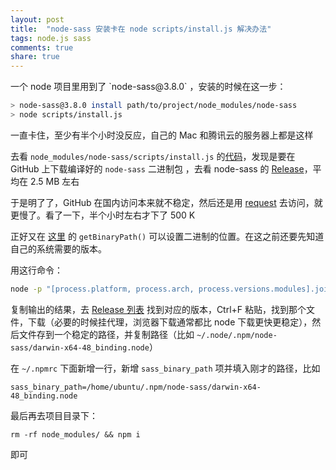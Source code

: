 ```yaml
---
layout: post
title:  "node-sass 安装卡在 node scripts/install.js 解决办法"
tags: node.js sass
comments: true
share: true
---
```


<p class="lead">一个 node 项目里用到了 `node-sass@3.8.0` ，安装的时候在这一步：

```bash
> node-sass@3.8.0 install path/to/project/node_modules/node-sass
> node scripts/install.js
```
</p>

一直卡住，至少有半个小时没反应，自己的 Mac 和腾讯云的服务器上都是这样

去看 `node_modules/node-sass/scripts/install.js` 的[代码](https://github.com/sass/node-sass/blob/master/scripts/install.js#L101)，发现是要在 GitHub 上下载编译好的 `node-sass` 二进制包 ，去看 node-sass 的 [Release](https://github.com/sass/node-sass/releases/tag/v3.8.0)，平均在 2.5 MB 左右

于是明了了，GitHub 在国内访问本来就不稳定，然后还是用 [request](https://github.com/request/request) 去访问，就更慢了。看了一下，半个小时左右才下了 500 K

正好又在 [这里](https://github.com/sass/node-sass/blob/master/lib/extensions.js#L229) 的 `getBinaryPath()` 可以设置二进制的位置。在这之前还要先知道自己的系统需要的版本。

用这行命令：

```bash
node -p "[process.platform, process.arch, process.versions.modules].join('-')"
```

复制输出的结果，去 [Release 列表](https://github.com/sass/node-sass/releases) 找到对应的版本，Ctrl+F 粘贴，找到那个文件，下载（必要的时候挂代理，浏览器下载通常都比 node 下载更快更稳定），然后文件存到一个稳定的路径，并复制路径（比如 `~/.node/.npm/node-sass/darwin-x64-48_binding.node`）

在 `~/.npmrc` 下面新增一行，新增 `sass_binary_path` 项并填入刚才的路径，比如

```
sass_binary_path=/home/ubuntu/.npm/node-sass/darwin-x64-48_binding.node
```

最后再去项目目录下：

```
rm -rf node_modules/ && npm i
```

即可
